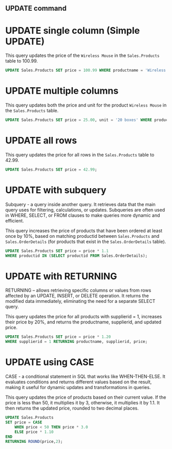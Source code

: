 ## UPDATE command

# UPDATE single column (Simple UPDATE)

This query updates the price of the `Wireless Mouse` in the `Sales.Products` table to 100.99. 

```sql
UPDATE Sales.Products SET price = 100.99 WHERE productname = 'Wireless Mouse'; 
```

# UPDATE multiple columns

This query updates both the price and unit for the product `Wireless Mouse` in the `Sales.Products` table.

```sql
UPDATE Sales.Products SET price = 25.00, unit = '20 boxes' WHERE productname = 'Wireless Mouse'; 
```

# UPDATE all rows

This query updates the price for all rows in the `Sales.Products` table to 42.99.

```sql
UPDATE Sales.Products SET price = 42.99; 
```

# UPDATE with subquery

Subquery - a query inside another query. 
It retrieves data that the main query uses for filtering, calculations, or updates. Subqueries are often used in WHERE, SELECT, or FROM clauses to make queries more dynamic and efficient. 

This query increases the price of products that have been ordered at least once by 10%, based on matching productid between `Sales.Products` and `Sales.OrderDetails` (for products that exist in the `Sales.OrderDetails` table). 

```sql
UPDATE Sales.Products SET price = price * 1.1  
WHERE productid IN (SELECT productid FROM Sales.OrderDetails); 
```

# UPDATE with RETURNING

RETURNING – allows retrieving specific columns or values from rows affected by an UPDATE, INSERT, or DELETE operation. It returns the modified data immediately, eliminating the need for a separate SELECT query.

This query updates the price for all products with supplierid = 1, increases their price by 20%, and returns the productname, supplierid, and updated price. 

```sql
UPDATE Sales.Products SET price = price * 1.20 
WHERE supplierid = 1 RETURNING productname, supplierid, price; 
```

# UPDATE using CASE

CASE -  a conditional statement in SQL that works like WHEN-THEN-ELSE. It evaluates conditions and returns different values based on the result, making it useful for dynamic updates and transformations in queries.  

This query updates the price of products based on their current value. If the price is less than 50, it multiplies it by 3, otherwise, it multiplies it by 1.1. It then returns the updated price, rounded to two decimal places. 

```sql
UPDATE Sales.Products  
SET price = CASE  
    WHEN price < 50 THEN price * 3.0  
    ELSE price * 1.10  
END 
RETURNING ROUND(price,2); 
```

